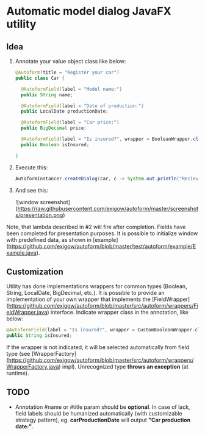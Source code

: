 Automatic model dialog JavaFX utility
=====================================

Idea
----

1. Annotate your value object class like below:

    ```Java
    @Autoform(title = "Register your car")
    public class Car {
    
      @AutoformField(label = "Model name:")
      public String name;
    
      @AutoformField(label = "Date of production:")
      public LocalDate productionDate;
    
      @AutoformField(label = "Car price:")
      public BigDecimal price;
    
      @AutoformField(label = "Is insured?", wrapper = BooleanWrapper.class)
      public Boolean isInsured;
    
    }
    ```

2. Execute this:

    ```Java
    AutoformInstancer.createDialog(car, c -> System.out.println("Recieved " + c));
    ```

3. And see this:

    ![window screenshot] (https://raw.githubusercontent.com/exigow/autoform/master/screenshots/presentation.png)

Note, that lambda described in #2 will fire after completion. 
Fields have been completed for presentation purposes. It is possible to initialize window with predefined data, as shown in [example] (https://github.com/exigow/autoform/blob/master/test/autoform/example/Example.java).

Customization
-------------

Utility has done implementations wrappers for common types (Boolean, String, LocalDate, BigDecimal, etc.). It is possible to provide an implementation of your own wrapper that implements the [FieldWrapper] (https://github.com/exigow/autoform/blob/master/src/autoform/wrappers/FieldWrapper.java) interface.
Indicate wrapper class in the annotation, like below:

```Java
@AutoformField(label = "Is insured?", wrapper = CustomBooleanWrapper.class)
public String isInsured;
```

If the wrapper is not indicated, it will be selected automatically from field type (see [WrapperFactory] (https://github.com/exigow/autoform/blob/master/src/autoform/wrappers/WrapperFactory.java) impl). Unrecognized type **throws an exception** (at runtime).

TODO
----
* Annotation #name or #title param should be **optional**. In case of lack, field labels should be humanized automatically (with customizable strategy pattern), eg. __carProductionDate__ will output __"Car production date:"__.
